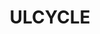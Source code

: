 ---
ee_id: '4488'
site: '1'
type: '2'
url: 2019-056-ulcycle
title: ULCYCLE
year: '2019'
display_year: '2019'
medium: IQDemy Premium UV ink on IKEA LINNMON table tops
dims: 118 x 59
pitch: ''
ps: ''
live_url: ''
related: ''
youtube: ''
related_code: ''
imgs: ulcycle-2019-056-db---K5pB.jpg
subheading: ''
download: ''
add_credit: ''
commission: ''
layout: things-i-made
---